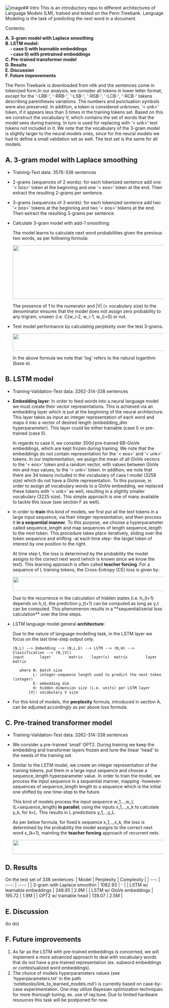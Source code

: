 ![image](https://github.com/vggls/language_models/assets/55101427/8572f78e-c7af-4f30-99be-d3b7dcf47bc7)## Intro
This is an introductory repo to different architectures of Language Models (LM), trained and tested on the Penn Treebank. Language Modeling is the task of predicting the next word in a document. 

Contents: <br>

  **A. 3-gram model with Laplace smoothing** <br>
  **B. LSTM model:** <br>
      &nbsp; &nbsp; **- case I) with learnable embeddings** <br>
      &nbsp; &nbsp; **- case II) with pretrained embeddings** <br>
  **C. Pre-trained transformer model** <br>
  **D. Results** <br>
  **E. Discussion** <br>
  **F. Future improvements**

The Penn Treebank is downloaded from nltk and the sentences come in tokenized form.In our analysis, we consider all tokens in lower letter format, except for the '-LRB-', '-RRB-', '-LSB-', '-RSB-', '-LCB-', '-RCB-' tokens describing parentheses variations. The numbers and punctuation symbols were also preserved. In addition, a token is considered unknown, '< unk>' token, if it appears less than 3 times in the training tokens set. Based on this we construct the vocabulary V, which contains the set of words that the model sees during training. In turn is used for replacing with '< unk>' test tokens not included in it. We note that the vocabulary of the 3-gram model is slightly larger to the neural models ones, since for the neural models we had to define a small validation set as well. The test set is the same for all models.

## A. 3-gram model with Laplace smoothing
- Training-Test data: 3576-338 sentences
- 2-grams (sequences of 2 words): for each tokenized sentence add one '< bos>' token at the beginning and one '< eos>' token at the end. Then extract the resulting 2-grams per sentence.
- 3-grams (sequences of 3 words): for each tokenized sentence add two '< bos>' tokens at the beginning and two '< eos>' tokens at the end. Then extract the resulting 3-grams per sentence.
- Calculate 3-gram model with add-1 smoothing:

  The model learns to calculate next word probabilities given the previous two words, as per following formula:
   <p align="center">
     <img src="https://github.com/vggls/language_models/assets/55101427/c1d237ca-d348-4658-a36f-3a31f5652314.png" height="170" width="600" />
   </p>
  The presence of 1 to the numerator and |V| (= vocabulary size) to the denominator ensures that the model does not assign zero probability to any trigram, unseen (i.e. C(w_i-2, w_i-1, w_i)=0) or not.
- Test model performance by calculating perplexity over the test 3-grams.

   <p align="center">
     <img src="https://github.com/vggls/language_models/assets/55101427/3ffb26cf-2556-4bac-b139-9e0f1082e2d2.png" height="55" width="530" />
   </p>

  In the above formula we note that 'log' refers to the natural logarithm (base e).

## B. LSTM model
- Training-Validation-Test data: 3262-314-338 sentences
- **Embedding layer**: In order to feed words into a neural language model we must create their vector representations. This is achieved via an embedding layer which is put at the beginning of the neural architecture. This layer takes as input an integer representation of each word and maps it into a vector of desired length (embedding_dim hyperparameter). This layer could be either trainable (case I) or pre-trained (case II).

  In regards to case II, we consider 300d pre-trained 6B-GloVe embeddings, which are kept frozen during training.
  We note that the embeddings do not contain representation for the '< eos>' and '< unk>' tokens. In our implementation, we assign the mean of all GloVe vectors to the '< eos>' token and a random vector, with values between GloVe min and max values, to the '< unk>' token.
  In addition, we note that there are 34 tokens included in the vocabulary of case I model (3259 size) which do not have a GloVe representation. To this purpose, in order to assign all vocabulary words to a GloVe embedding, we replaced these tokens with '< unk>' as well, resulting in a slightly smaller vocabulary (3225 size). This simple approach is one of many available to tackle this issue (see section F as well).

- In order to **train** this kind of models, we first put all the text tokens in a large input sequence, via their integer representation, and then process it **in a sequential manner**. To this purpose, we choose a hyperparameter called sequence_length and map sequences of length sequence_length to the next token. This procedure takes place iteratively, sliding over the token sequence and shifting -at each time step- the target token of interest by one position to the right.

  At time step t, the loss is determined by the probability the model assigns to the correct next word (which is known since we know the text). This learning approach is often called **teacher forcing**. For a sequence of L training tokens, the Cross-Entropy (CE) loss is given by:
   <p align="center">
       <img src=".png" height="45" width="500" />
     </p> 
   Due to the recurrence in the calculation of hidden states (i.e. h_(t+1) depends on h_t), the prediction y_(t+1) can be computed as long as y_t can be computed. This phenomenon results in a **sequential/serial loss calculation** over the time steps.

- LSTM language model general **architecture**:

  Due to the nature of language modelling task, in the LSTM layer we focus on the last time-step output only.
  
      (N,L) --> Embedding --> (N,L,E) --> LSTM --> (N,H) --> Classification --> (N,|V|)   
      input       layer        matrix    layer(s)  matrix        layer          matrix
  
         where N: batch size
               L: integer-sequence length used to predict the next token (integer)
               E: embedding dim
               H: hidden dimension size (i.e. units) per LSTM layer
             |V|: vocabulary V size           

  <!--
  My remarks for each layer:
  a)Embedding layer: Per batch, we have N L-length sequences of tokens. Passing them throught the embedding layer we get an E=300-dim representation per token. Thus (N,L,E) is ok.
  b)LSTM layer: Fix a batch sequence and consider that the layer has H units. In parallel, we pass one-by-one the words (in vector form) to the units. Gradually, exhasuting all words (each word corresponds to a time-step) we get L predictions per unit. So, the LSTM output is normally (L,H) i.e. H predictions per time-step. So, it is valid to write (N,L,H) as well in the architecture. Since, for language modelling task, we are interested in predicting the sequence output only after the last time step we are particularly interested only in the last 'set' of predictions. So, only in the last H predictions produced by the LSTM layer. That is we write H instead of (L,H). 
  c)Classification layer: The job of a classification layer is to get as input the LSTM's vectorized view of the next word (the view is as large as we want, most specifically of size H) and map/assign it (with a probability) to a particular vocabulary word. Based on this, it is straightforward to say that an H-dim input results in a |V|-dim output and a (L,H) input to a (L,|V|) output.
   -->
   
- For this kind of models, the **perplexity** formula, introduced in section A, can be adjusted accordingly as per above loss formula.
 
 ## C. Pre-trained transformer model
  - Training-Validation-Test data: 3262-314-338 sentences
  - We consider a pre-trained 'small' GPT2. During training we keep the embedding and transformer layers frozen and tune the linear 'head' to the needs of the training set.
  - Similar to the LSTM model, we create an integer representation of the training tokens, put them in a large input sequence and choose a sequence_length hyperparameter value. In order to train the model, we process the input sequence in a sequential manner, mapping -however- sequences of sequence_length length to a sequence which is the initial one shifted by one time-step to the future.

    This kind of models process the input sequence w_1,..,w_L (L=sequence_length) **in parallel**; using the inputs x_1,..,x_k to calculate y_k, for k<L. This results in L predictions y_1,..,y_L.

    As per below formula, for fixed k sequence x_1,..,x_k, the loss is determined by the probability the model assigns to the correct next word x_(k+1), mainting the **teacher forcing** approach of recurrent nets.
    <p align="center">
          <img src=".png" height="45" width="500" />
        </p> 

 ## D. Results
 On the test set of 338 sentences:
 | Model  | Perplexity | Complexity |
 |  ---: | :---: | :---: | 
 | 3-gram with Laplace smoothin  | 1082.93 | - |
 | LSTM w/ learnable embeddings  | 248.95  | 2.9M |
 | LSTM w/ GloVe embeddings      | 195.72  | 1.9M |
 | GPT2 w/ trainable head        | 139.07  | 2.5M |

 ## E. Discussion
 (to do)

 ## F. Future improvements
  1. As far as the LSTM with pre-trained embeddings is concerned, we will implement a more advanced approach to deal with vocabulary words that do not have a pre-trained representation (ex. subword embeddings or contextualized word embeddings).
  2. The choice of models hyperparameters values (see 'hyperparameters.txt' in the path 'notebooks/link_to_learned_models.md') is currently based on case-by-case experimentation. One may utilize Bayesian optimization techniques for more thorough tuning; ex. use of ray.tune. Due to limited hardware resources this task will be postponed for now.









  
